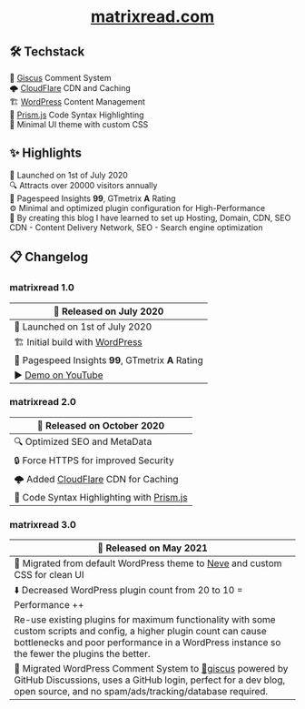 <h1 align="center">
<a href="https://matrixread.com/">matrixread.com</a>
</h1>

## 🛠️ Techstack

💭 [Giscus](https://giscus.app/) Comment System  
🌩️ [CloudFlare](https://www.cloudflare.com) CDN and Caching  
🏗️ [WordPress](https://wordpress.com/) Content Management  
🌈 [Prism.js](https://prismjs.com/) Code Syntax Highlighting  
🎨 Minimal UI theme with custom CSS 
   

## ✨ Highlights

🚀 Launched on 1st of July 2020  
🔍 Attracts over 20000 visitors annually  
💯 Pagespeed Insights **99**, GTmetrix **A** Rating  
⚙️ Minimal and optimized plugin configuration for High-Performance  
📖 By creating this blog I have learned to set up Hosting, Domain, CDN, SEO   
CDN - Content Delivery Network, SEO - Search engine optimization

## 📋 Changelog

### matrixread 1.0

| 📅 Released on July 2020                                                                          |
|---------------------------------------------------------------------------------------------------|
| 🚀 Launched on 1st of July 2020                                                                   |
| 🏗️ Initial build with [WordPress](https://wordpress.com/)                                         |
| 💯 Pagespeed Insights **99**, GTmetrix **A** Rating                                               |
| ▶️ [Demo on YouTube](https://www.youtube.com/watch?v=lnvsuNZURR0)                                 |

### matrixread 2.0

| 📅 Released on October 2020                                                                       |
|---------------------------------------------------------------------------------------------------|
| 🔍 Optimized SEO and MetaData                                                                     |
| 🔒 Force HTTPS for improved Security                                                              |
| 🌩️ Added [CloudFlare](https://www.cloudflare.com) CDN for Caching                                 |
| 🌈 Code Syntax Highlighting with [Prism.js](https://prismjs.com/)                                 |

### matrixread 3.0

| 📅 Released on May 2021                                                                           |
|---------------------------------------------------------------------------------------------------|
| 🎨 Migrated from default WordPress theme to [Neve](https://wordpress.org/themes/neve/) and custom CSS for clean UI |
| ⬇️ Decreased WordPress plugin count from 20 to 10 = Performance ++                                                       |
| Re-use existing plugins for maximum functionality with some custom scripts and config, a higher plugin count can cause bottlenecks and poor performance in a WordPress instance so the fewer the plugins the better. |
| 💭 Migrated WordPress Comment System to [💎giscus](https://giscus.app/) powered by GitHub Discussions, uses a GitHub login, perfect for a dev blog, open source, and no spam/ads/tracking/database required.        |
